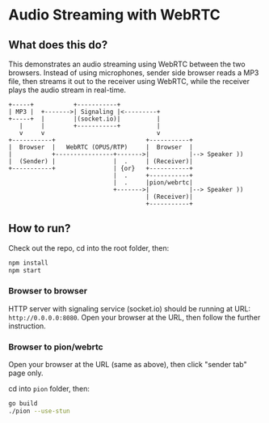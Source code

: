 # Audio Streaming with WebRTC</h1>

## What does this do?
This demonstrates an audio streaming using WebRTC between the two browsers.
Instead of using microphones, sender side browser reads a MP3 file, then
streams it out to the receiver using WebRTC, while the receiver plays the audio
stream in real-time.

```
+-----+           +-----------+
| MP3 |  +------->| Signaling |<---------+
+-----+  |        |(socket.io)|          |
   |     |        +-----------+          |
   v     v                               v
+-----------+                         +-----------+
|  Browser  |   WebRTC (OPUS/RTP)     |  Browser  |
|           +----------------+------->|           |--> Speaker ))
|  (Sender) |                |  .     | (Receiver)|
+-----------+                | {or}   +-----------+
                             |  .     +-----------+
                             |  .     |pion/webrtc|
                             +------->|           |--> Speaker ))
                                      | (Receiver)|
                                      +-----------+
```

## How to run?

Check out the repo, cd into the root folder, then:
```sh
npm install
npm start
```

### Browser to browser
HTTP server with signaling service (socket.io) should be running at URL: `http://0.0.0.0:8080`.
Open your browser at the URL, then follow the further instruction.

### Browser to pion/webrtc
Open your browser at the URL (same as above), then click "sender tab" page only.

cd into `pion` folder, then:
```sh
go build
./pion --use-stun
```
